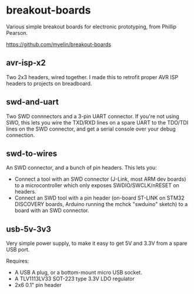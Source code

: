 # breakout-boards

Various simple breakout boards for electronic prototyping, from Phillip Pearson.

https://github.com/myelin/breakout-boards

## avr-isp-x2

Two 2x3 headers, wired together.  I made this to retrofit proper AVR ISP headers to projects on breadboard.

## swd-and-uart

Two SWD connnectors and a 3-pin UART connector.  If you're not using SWO, this lets you wire the TXD/RXD lines on
a spare UART to the TDO/TDI lines on the SWD connector, and get a serial console over your debug connection.

## swd-to-wires

An SWD connector, and a bunch of pin headers.  This lets you:

* Connect a tool with an SWD connector (J-Link, most ARM dev boards) to a microcontroller which only exposes SWDIO/SWCLK/nRESET on headers.
* Connect an SWD tool with a pin header (on-board ST-LINK on STM32 DISCOVERY boards, Arduino running the mchck "swduino" sketch) to a board with an SWD connector.

## usb-5v-3v3

Very simple power supply, to make it easy to get 5V and 3.3V from a spare USB port.

Requires:
* A USB A plug, or a bottom-mount micro USB socket.
* A TLV1113LV33 SOT-223 type 3.3V LDO regulator
* 2x6 0.1" pin header
